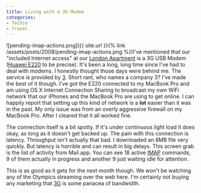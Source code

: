 ```yaml
---
title: Living with a 3G Modem
categories:
- Techie
- Travel
---
```


![pending-imap-actions.png]({{ site.url }}{% link /assets/posts/2008/pending-imap-actions.png %})I've mentioned that our "included Internet access" at our [London Apartment](/thingelstad/london-apartment) is a 3G USB Modem ([Huawei E220](http://en.wikipedia.org/wiki/Huawei_E220) to be precise). It's been a long, long time since I've had to deal with modems. I honestly thought those days were behind me. The service is provided by [3](http://www.three.co.uk/). Short rant, who names a company 3?
I've made the best of it though. I've got the E220 connected to my MacBook Pro and am using OS X Internet Connection Sharing to broadcast my own WiFi network that our iPhones and the MacBook Pro are using to get online. I can happily report that setting up this kind of network is a **lot** easier than it was in the past. My only issue was from an overly aggressive firewall on my MacBook Pro. After I cleared that it all worked fine.

The connection itself is a bit spotty. If it's under continuous light load it does okay, as long as it doesn't get backed up. The pain with this connection is latency. Throughput isn't actually that bad. I downloaded an 8MB file very quickly. But latency is horrible and can result in big delays. This screen grab is the list of activity from Mail.app. You can see 18 active [IMAP](http://en.wikipedia.org/wiki/Imap) commands, 9 of them actually in progress and another 9 just waiting idle for attention.

This is as good as it gets for the next month though. We won't be watching any of the Olympics streaming over the web here. I'm certainly not buying any marketing that [3G](http://en.wikipedia.org/wiki/3g) is some panacea of bandwidth.
  

